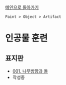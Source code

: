 [메인으로 돌아가기](/README.md)
```
Paint > Object > Artifact
```

# 인공물 훈련

## 표지판
- [001. 나무방향과 돌](/Paint-Prop-Sign/001.md)
- 작성중
